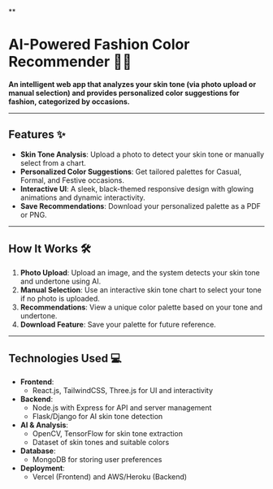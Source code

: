 **
# AI-Powered Fashion Color Recommender 🌈👗  

**An intelligent web app that analyzes your skin tone (via photo upload or manual selection) and provides personalized color suggestions for fashion, categorized by occasions.**

---

## Features ✨
- **Skin Tone Analysis**: Upload a photo to detect your skin tone or manually select from a chart.  
- **Personalized Color Suggestions**: Get tailored palettes for Casual, Formal, and Festive occasions.  
- **Interactive UI**: A sleek, black-themed responsive design with glowing animations and dynamic interactivity.  
- **Save Recommendations**: Download your personalized palette as a PDF or PNG.  

---

## How It Works 🛠️
1. **Photo Upload**: Upload an image, and the system detects your skin tone and undertone using AI.  
2. **Manual Selection**: Use an interactive skin tone chart to select your tone if no photo is uploaded.  
3. **Recommendations**: View a unique color palette based on your tone and undertone.  
4. **Download Feature**: Save your palette for future reference.  

---

## Technologies Used 💻
- **Frontend**:  
  - React.js, TailwindCSS, Three.js for UI and interactivity  
- **Backend**:  
  - Node.js with Express for API and server management  
  - Flask/Django for AI skin tone detection  
- **AI & Analysis**:  
  - OpenCV, TensorFlow for skin tone extraction  
  - Dataset of skin tones and suitable colors  
- **Database**:  
  - MongoDB for storing user preferences  
- **Deployment**:  
  - Vercel (Frontend) and AWS/Heroku (Backend)

